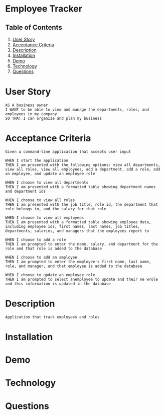 # Employee Tracker

## Table of Contents
1. [User Story](#user-story)
2. [Acceptance Criteria](#acceptance-criteria)
3. [Description](#description)
4. [Installation](#installation)
5. [Demo](#demo) 
6. [Technology](#technology)
6. [Questions](#questions)

# User Story
    AS A business owner
    I WANT to be able to view and manage the departments, roles, and employees in my company
    SO THAT I can organize and plan my business

# Acceptance Criteria 
    Given a command-line application that accepts user input

    WHEN I start the application 
    THEN I am presented with the following options: view all departments, view all roles, view all employees, add a department, add a role, add an employee, and update an employee role

    WHEN I choose to view all departments
    THEN I am presented with a formatted table showing department names and department ids

    WHEN I choose to view all roles
    THEN I am presented with the job title, role id, the department that role belongs to, and the salary for that role

    WHEN I choose to view all employees
    THEN I am presented with a formatted table showing employee data, including employee ids, first names, last names, job titles, departments, salaries, and managers that the employees report to

    WHEN I choose to add a role
    THEN I am prompted to enter the name, salary, and department for the role and that role is added to the database

    WHEN I choose to add an amployee
    THEN I am prompted to enter the employee's first name, last name, role, and manager, and that employee is added to the database

    WHEN I choose to update an employee role
    THEN I am prompted to select anemployee to update and their ne wrole and this information is updated in the database

# Description
    Application that track employees and roles

# Installation

# Demo

# Technology

# Questions
